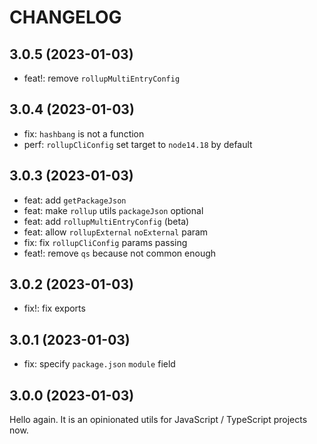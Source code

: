 # CHANGELOG

## 3.0.5 (2023-01-03)

- feat!: remove `rollupMultiEntryConfig`

## 3.0.4 (2023-01-03)

- fix: `hashbang` is not a function
- perf: `rollupCliConfig` set target to `node14.18` by default

## 3.0.3 (2023-01-03)

- feat: add `getPackageJson`
- feat: make `rollup` utils `packageJson` optional
- feat: add `rollupMultiEntryConfig` (beta)
- feat: allow `rollupExternal` `noExternal` param
- fix: fix `rollupCliConfig` params passing
- feat!: remove `qs` because not common enough

## 3.0.2 (2023-01-03)

- fix!: fix exports

## 3.0.1 (2023-01-03)

- fix: specify `package.json` `module` field

## 3.0.0 (2023-01-03)

Hello again. It is an opinionated utils for JavaScript / TypeScript projects now.
